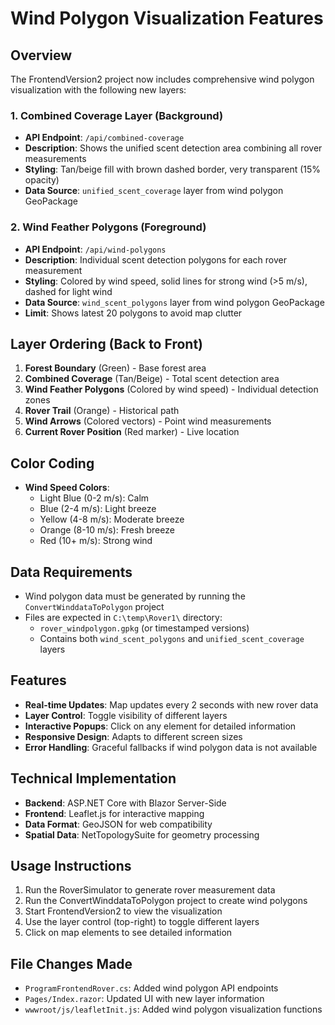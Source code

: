 # Wind Polygon Visualization Features

## Overview
The FrontendVersion2 project now includes comprehensive wind polygon visualization with the following new layers:

### 1. Combined Coverage Layer (Background)
- **API Endpoint**: `/api/combined-coverage`
- **Description**: Shows the unified scent detection area combining all rover measurements
- **Styling**: Tan/beige fill with brown dashed border, very transparent (15% opacity)
- **Data Source**: `unified_scent_coverage` layer from wind polygon GeoPackage

### 2. Wind Feather Polygons (Foreground)
- **API Endpoint**: `/api/wind-polygons`
- **Description**: Individual scent detection polygons for each rover measurement
- **Styling**: Colored by wind speed, solid lines for strong wind (>5 m/s), dashed for light wind
- **Data Source**: `wind_scent_polygons` layer from wind polygon GeoPackage
- **Limit**: Shows latest 20 polygons to avoid map clutter

## Layer Ordering (Back to Front)
1. **Forest Boundary** (Green) - Base forest area
2. **Combined Coverage** (Tan/Beige) - Total scent detection area
3. **Wind Feather Polygons** (Colored by wind speed) - Individual detection zones
4. **Rover Trail** (Orange) - Historical path
5. **Wind Arrows** (Colored vectors) - Point wind measurements
6. **Current Rover Position** (Red marker) - Live location

## Color Coding
- **Wind Speed Colors**:
  - Light Blue (0-2 m/s): Calm
  - Blue (2-4 m/s): Light breeze
  - Yellow (4-8 m/s): Moderate breeze
  - Orange (8-10 m/s): Fresh breeze
  - Red (10+ m/s): Strong wind

## Data Requirements
- Wind polygon data must be generated by running the `ConvertWinddataToPolygon` project
- Files are expected in `C:\temp\Rover1\` directory:
  - `rover_windpolygon.gpkg` (or timestamped versions)
  - Contains both `wind_scent_polygons` and `unified_scent_coverage` layers

## Features
- **Real-time Updates**: Map updates every 2 seconds with new rover data
- **Layer Control**: Toggle visibility of different layers
- **Interactive Popups**: Click on any element for detailed information
- **Responsive Design**: Adapts to different screen sizes
- **Error Handling**: Graceful fallbacks if wind polygon data is not available

## Technical Implementation
- **Backend**: ASP.NET Core with Blazor Server-Side
- **Frontend**: Leaflet.js for interactive mapping
- **Data Format**: GeoJSON for web compatibility
- **Spatial Data**: NetTopologySuite for geometry processing

## Usage Instructions
1. Run the RoverSimulator to generate rover measurement data
2. Run the ConvertWinddataToPolygon project to create wind polygons
3. Start FrontendVersion2 to view the visualization
4. Use the layer control (top-right) to toggle different layers
5. Click on map elements to see detailed information

## File Changes Made
- `ProgramFrontendRover.cs`: Added wind polygon API endpoints
- `Pages/Index.razor`: Updated UI with new layer information
- `wwwroot/js/leafletInit.js`: Added wind polygon visualization functions